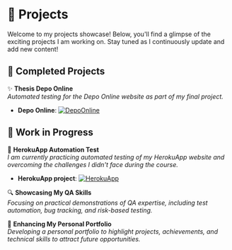 # 🚀 Projects

Welcome to my projects showcase! Below, you'll find a glimpse of the exciting projects I am working on. Stay tuned as I continuously update and add new content!

## 🎉 Completed Projects

✨ **Thesis Depo Online**  
_Automated testing for the Depo Online website as part of my final project._
- **Depo Online**: [![DepoOnline](https://img.shields.io/badge/DepoOnline-Automation-red)](https://github.com/NerkaKiss/Baigiamasis_darbas)

## 📌 Work in Progress

🔧 **HerokuApp Automation Test**  
_I am currently practicing automated testing of my HerokuApp website and overcoming the challenges I didn't face during the course._
- **HerokuApp project**: [![HerokuApp](https://img.shields.io/badge/HerokuApp-Automation-blue)](https://github.com/NerkaKiss/herokuapp_automation)

🔍 **Showcasing My QA Skills**  
_Focusing on practical demonstrations of QA expertise, including test automation, bug tracking, and risk-based testing._

🚀 **Enhancing My Personal Portfolio**  
_Developing a personal portfolio to highlight projects, achievements, and technical skills to attract future opportunities._
